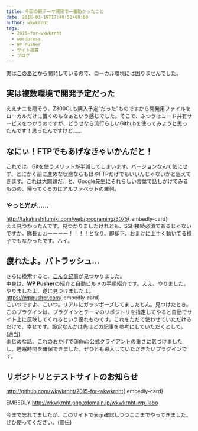 ```yaml
---
title: 今回の新テーマ開発で一番助かったこと
date: 2016-03-19T17:40:52+09:00
author: wkwkrnht
tags:
  - 2015-for-wkwkrnht
  - wordpress
  - WP Pusher
  - サイト運営
  - ブログ
---
```

実は[このあと](http://wkwkrnht.gegahost.net/windows/tablet/wdp-073-1g16g-10bt/145)から開発しているので、ローカル環境には困りませんでした。

## 実は複数環境で開発予定だった

ええナニを隠そう、Z300CLも購入予定”だった”ものですから開発用ファイルをローカルだけに置くのもなぁという感じでした。そこで、ふつうはコード共有サービスをつかうのですが、どうせなら流行らしいGithubを使ってみようと思ったんです！思ったんですけど……

## なにぃ！FTPでもあげなきゃいかんだと！

これでは、Gitを使うメリットが半減してしまいます。バージョンなんて気にせず、とにかく前に進めな状態ならもはやFTPだけでもいいんじゃないかと思えてきます。これは大問題だ。と、Google先生にそれらしい言葉で話しかけてみるものの、帰ってくるのはアルファベットの羅列。

### やっと光が……

<http://takahashifumiki.com/web/programing/3075>{.embedly-card}  
ええ見つかったんです。見つかりましたけれども、SSH接続必須てあるじゃないですか。隊長ぉぉーーーー！！！！となり、即却下。おまけに上手く動いてる様子でもなかったです。ハイ。

## 疲れたよ。パトラッシュ…

さらに検索すると、<a href="https://torounit.com/blog/2016/01/20/2176/" target="_blank" rel="noopener">こんな記事</a>が見つかりました。  
中身は、**WP Pusher**の紹介と自動ビルドの手順紹介です。ええ、やりました。やりましたよ、遂に見つけましたよ。  
<https://wppusher.com>{.embedly-card}  
こいつですよ、こいつ。リアルにガッツポーズしてましたもん。見つけたとき。このプラグインは、プラグインとテーマのリポジトリを指定してやると自動でサイト上に反映してくれるという優れものです。これをただで使わせていただけるだけで、幸せです。設定なんかは先ほどの記事を参考にしていただくとして。(適当)  
まじめな話、これのおかげでGithub公式クライアントの重さに気づけましたし。睡眠時間を確保できました。ぜひとも導入していただきたいプラグインです。

## リポジトリとテストサイトのお知らせ

<http://github.com/wkwkrnht/2015-for-wkwkrnht>{.embedly-card}  

EMBEDLY http://wkwkrnht.php.xdomain.jp/wkwkrnht-wp-labo

今まで忘れてましたが、このサイトで表示確認しつつここまでやってきました。ぜひ使ってください。(宣伝)